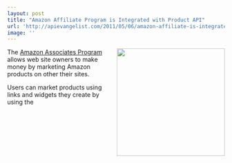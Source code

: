 ```yaml
---
layout: post
title: "Amazon Affiliate Program is Integrated with Product API"
url: 'http://apievangelist.com/2011/05/06/amazon-affiliate-is-integrated-with-product-api/'
image: ''
---
```


<img class="c1" src="http://kinlane-productions.s3.amazonaws.com/amazon/affiliate/amazon-affiliates.png" alt="" width="250" align="right" />The [Amazon Associates Program][1] allows web site owners to make money by marketing Amazon products on other their sites.

Users can market products using links and widgets they create by using the

   [1]: https://affiliate-program.amazon.com/ (Amazon Associates Program)
